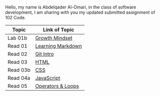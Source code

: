 Hello, my name is Abdelqader Al-Omari, in the class of software development, I am sharing with you my updated submitted assignment of 102 Code.

| Topic | Link of Topic |
| ------------ | ------------ |
| Lab 01b | [Growth Mindset](https://abdelqader7.github.io/reading-notes/growth-mindset)
| Read 01 | [ Learning Markdown](https://abdelqader7.github.io/reading-notes/read-01)
| Read 02 | [Git Intro](https://abdelqader7.github.io/reading-notes/read-02) |
| Read 03 | [HTML](https://abdelqader7.github.io/reading-notes/read-03) | 
| Read 03b | [CSS](https://abdelqader7.github.io/reading-notes/read-03b)
| Read 04a | [JavaScript](https://abdelqader7.github.io/reading-notes/read-04a)
| Read 05 | [Operators & Loops](https://abdelqader7.github.io/reading-notes/read-05)



